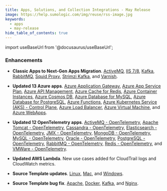 ```yaml
---
title: Apps, Solutions, and Collection Integrations - May Release 
image: https://help.sumologic.com/img/reuse/rss-image.jpg
keywords:
  - apps
  - may-release
hide_table_of_contents: true    
---
```


import useBaseUrl from '@docusaurus/useBaseUrl';

### Enhancements

- **Classic Apps to Next-Gen Apps Migration**. [ActiveMQ](/docs/integrations/containers-orchestration/activemq/), [IIS 7/8](/docs/integrations/microsoft-azure/iis-7/), [Kafka](/docs/integrations/containers-orchestration/kafka/), [RabbitMQ](/docs/integrations/containers-orchestration/rabbitmq/), [Squid Proxy](/docs/integrations/web-servers/squid-proxy/), [Strimzi Kafka](/docs/integrations/containers-orchestration/strimzi-kafka/), and [Varnish](/docs/integrations/web-servers/varnish/).

- **Updated 13 Azure apps**. [Azure Application Gateway](/docs/integrations/microsoft-azure/azure-application-gateway/), [Azure App Service Plan](/docs/integrations/microsoft-azure/azure-app-service-plan/), [Azure API Management](/docs/integrations/microsoft-azure/azure-api-management/), [Azure Cache for Redis](/docs/integrations/microsoft-azure/azure-cache-for-redis/), [Azure Container Instances](/docs/integrations/microsoft-azure/azure-container-instances/), [Azure Cosmos DB](/docs/integrations/microsoft-azure/azure-cosmos-db/), [Azure Database for MySQL](/docs/integrations/microsoft-azure/azure-database-for-mysql/), [Azure Database for PostgreSQL](/docs/integrations/microsoft-azure/azure-database-for-postgresql/), [Azure Functions](/docs/integrations/microsoft-azure/azure-functions/), [Azure Kubernetes Service (AKS) - Control Plane](/docs/integrations/microsoft-azure/kubernetes/), [Azure Load Balancer](/docs/integrations/microsoft-azure/azure-load-balancer/), [Azure Virtual Machine](/docs/integrations/microsoft-azure/azure-virtual-machine/), and [Azure WebApps](/docs/integrations/microsoft-azure/web-apps/).

- **Updated 12 OpenTelemetry apps**. [ActiveMQ - OpenTelemetry](/docs/integrations/containers-orchestration/opentelemetry/activemq-opentelemetry/), [Apache Tomcat - OpenTelemetry](/docs/integrations/web-servers/opentelemetry/apache-tomcat-opentelemetry/), [Cassandra - OpenTelemetry](/docs/integrations/databases/opentelemetry/cassandra-opentelemetry/), [Elasticsearch - OpenTelemetry](/docs/integrations/databases/opentelemetry/elasticsearch-opentelemetry/), [JMX - OpenTelemetry](/docs/integrations/app-development/opentelemetry/jmx-opentelemetry/), [MongoDB - OpenTelemetry](/docs/integrations/databases/opentelemetry/mongodb-opentelemetry/), [MySQL - OpenTelemetry](/docs/integrations/databases/opentelemetry/mysql-opentelemetry/), [Oracle - OpenTelemetry](/docs/integrations/databases/opentelemetry/oracle-opentelemetry/), [PostgreSQL - OpenTelemetry](/docs/integrations/databases/opentelemetry/postgresql-opentelemetry/), [RabbitMQ - OpenTelemetry](/docs/integrations/containers-orchestration/opentelemetry/rabbitmq-opentelemetry/), [Redis - OpenTelemetry](/docs/integrations/databases/opentelemetry/redis-opentelemetry/), and [VMWare - OpenTelemetry](/docs/integrations/containers-orchestration/opentelemetry/vmware-opentelemetry/).

- **Updated AWS Lambda**. New use cases added for CloudTrail logs and CloudWatch metrics.

- **Source Template updates**. [Linux](/docs/send-data/opentelemetry-collector/remote-management/source-templates/linux/), [Mac](/docs/send-data/opentelemetry-collector/remote-management/source-templates/mac/), and [Windows](/docs/send-data/opentelemetry-collector/remote-management/source-templates/windows/).

- **Source Template bug fix**. [Apache](/docs/send-data/opentelemetry-collector/remote-management/source-templates/apache/), [Docker](/docs/send-data/opentelemetry-collector/remote-management/source-templates/docker/), [Kafka](/docs/send-data/opentelemetry-collector/remote-management/source-templates/kafka/), and [Nginx](/docs/send-data/opentelemetry-collector/remote-management/source-templates/nginx/).